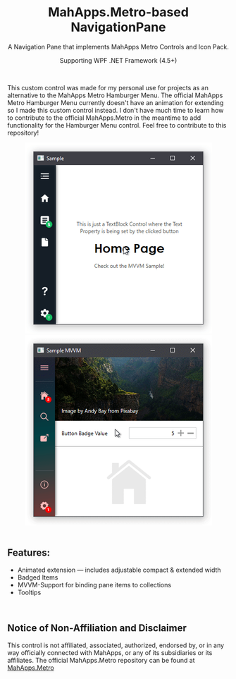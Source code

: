 <div align="center">
    <h1> MahApps.Metro-based NavigationPane </h1>
    <p> A Navigation Pane that implements MahApps Metro Controls and Icon Pack. </p>
    <p> Supporting WPF .NET Framework (4.5+)
</div>

<br/>
<p> This custom control was made for my personal use for projects as an alternative to the MahApps Metro Hamburger Menu. 
    The official MahApps Metro Hamburger Menu currently doesn't have an animation for extending so I made this custom control instead.
    I don't have much time to learn how to contribute to the official MahApps.Metro in the meantime to add functionality for the Hamburger Menu control. 
    Feel free to contribute to this repository!
</p>

<div align="center">
    <img src="Resources/Sample.gif" alt="Sample"/>
    <img src="Resources/SampleMVVM.gif" alt="SampleMVVM"/>
</div>

<br/>
<h2> Features: </h2>
<ul>
    <li> Animated extension  —  includes adjustable compact & extended width </li>
    <li> Badged Items
    <li> MVVM-Support for binding pane items to collections </li>
    <li> Tooltips </li>
</ul>

<br/>
<h2> Notice of Non-Affiliation and Disclaimer </h2>
<p> 
    This control is not affiliated, associated, authorized, endorsed by, or in any way officially connected with MahApps, or any of its subsidiaries or its affiliates. 
    The official MahApps.Metro repository can be found at
    <a href="https://github.com/MahApps/MahApps.Metro">
        MahApps.Metro
    </a>
</p>
